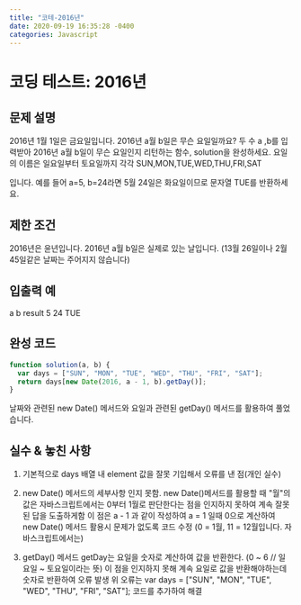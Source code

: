 ```yaml
---
title: "코테-2016년"
date: 2020-09-19 16:35:28 -0400
categories: Javascript
---
```


코딩 테스트: 2016년
===

문제 설명
---
2016년 1월 1일은 금요일입니다. 2016년 a월 b일은 무슨 요일일까요? 두 수 a ,b를 입력받아 2016년 a월 b일이 무슨 요일인지 리턴하는 함수, solution을 완성하세요. 요일의 이름은 일요일부터 토요일까지 각각 SUN,MON,TUE,WED,THU,FRI,SAT

입니다. 예를 들어 a=5, b=24라면 5월 24일은 화요일이므로 문자열 TUE를 반환하세요.

제한 조건
---
2016년은 윤년입니다.
2016년 a월 b일은 실제로 있는 날입니다. (13월 26일이나 2월 45일같은 날짜는 주어지지 않습니다)

입출력 예
---
a	b	result
5	24	TUE

완성 코드
---
``` javascript
function solution(a, b) {
  var days = ["SUN", "MON", "TUE", "WED", "THU", "FRI", "SAT"];
  return days[new Date(2016, a - 1, b).getDay()];
}
```
날짜와 관련된 new Date() 메서드와 요일과 관련된 getDay() 메서드를 활용하여 풀었습니다.

실수 & 놓친 사항
---
1. 기본적으로 days 배열 내 element 값을 잘못 기입해서 오류를 낸 점(개인 실수)

2. new Date() 메서드의 세부사항 인지 못함. 
new Date()메서드를 활용할 때 "월"의 값은 자바스크립트에서는 0부터 1월로 판단한다는 점을
인지하지 못하여 계속 잘못된 답을 도출하게함 이 점은 a - 1 과 같이 작성하여 a = 1 일때 0으로 계산하여
new Date() 메서드 활용시 문제가 없도록 코드 수정 (0 = 1월, 11 = 12월입니다. 자바스크립트에서는)

3. getDay() 메서드
getDay는 요일을 숫자로 계산하여 값을 반환한다. (0 ~ 6 // 일요일 ~ 토요일이라는 뜻)
이 점을 인지하지 못해 계속 요일로 값을 반환해야하는데 숫자로 반환하여 오류 발생
위 오류는 var days = ["SUN", "MON", "TUE", "WED", "THU", "FRI", "SAT"]; 
코드를 추가하여 해결
